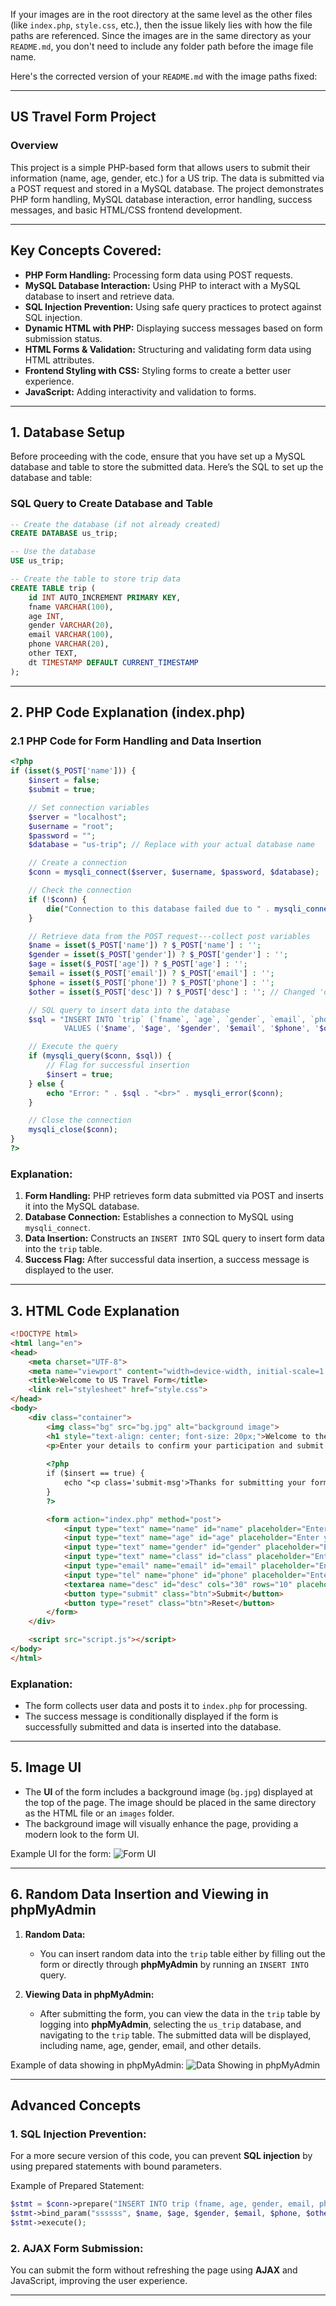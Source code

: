 If your images are in the root directory at the same level as the other files (like `index.php`, `style.css`, etc.), then the issue likely lies with how the file paths are referenced. Since the images are in the same directory as your `README.md`, you don't need to include any folder path before the image file name.

Here's the corrected version of your `README.md` with the image paths fixed:

---

## US Travel Form Project

### Overview

This project is a simple PHP-based form that allows users to submit their information (name, age, gender, etc.) for a US trip. The data is submitted via a POST request and stored in a MySQL database. The project demonstrates PHP form handling, MySQL database interaction, error handling, success messages, and basic HTML/CSS frontend development.

---

## Key Concepts Covered:
- **PHP Form Handling:** Processing form data using POST requests.
- **MySQL Database Interaction:** Using PHP to interact with a MySQL database to insert and retrieve data.
- **SQL Injection Prevention:** Using safe query practices to protect against SQL injection.
- **Dynamic HTML with PHP:** Displaying success messages based on form submission status.
- **HTML Forms & Validation:** Structuring and validating form data using HTML attributes.
- **Frontend Styling with CSS:** Styling forms to create a better user experience.
- **JavaScript:** Adding interactivity and validation to forms.

---

## 1. Database Setup

Before proceeding with the code, ensure that you have set up a MySQL database and table to store the submitted data. Here’s the SQL to set up the database and table:

### SQL Query to Create Database and Table

```sql
-- Create the database (if not already created)
CREATE DATABASE us_trip;

-- Use the database
USE us_trip;

-- Create the table to store trip data
CREATE TABLE trip (
    id INT AUTO_INCREMENT PRIMARY KEY,
    fname VARCHAR(100),
    age INT,
    gender VARCHAR(20),
    email VARCHAR(100),
    phone VARCHAR(20),
    other TEXT,
    dt TIMESTAMP DEFAULT CURRENT_TIMESTAMP
);
```

---

## 2. PHP Code Explanation (index.php)

### 2.1 PHP Code for Form Handling and Data Insertion

```php
<?php
if (isset($_POST['name'])) {
    $insert = false;
    $submit = true;

    // Set connection variables
    $server = "localhost";
    $username = "root";
    $password = "";
    $database = "us-trip"; // Replace with your actual database name

    // Create a connection
    $conn = mysqli_connect($server, $username, $password, $database);

    // Check the connection
    if (!$conn) {
        die("Connection to this database failed due to " . mysqli_connect_error());
    }

    // Retrieve data from the POST request---collect post variables
    $name = isset($_POST['name']) ? $_POST['name'] : '';
    $gender = isset($_POST['gender']) ? $_POST['gender'] : '';
    $age = isset($_POST['age']) ? $_POST['age'] : '';
    $email = isset($_POST['email']) ? $_POST['email'] : '';
    $phone = isset($_POST['phone']) ? $_POST['phone'] : '';
    $other = isset($_POST['desc']) ? $_POST['desc'] : ''; // Changed 'other' to 'desc' as per the form field

    // SQL query to insert data into the database
    $sql = "INSERT INTO `trip` (`fname`, `age`, `gender`, `email`, `phone`, `other`, `dt`) 
            VALUES ('$name', '$age', '$gender', '$email', '$phone', '$other', current_timestamp())";

    // Execute the query
    if (mysqli_query($conn, $sql)) {
        // Flag for successful insertion
        $insert = true;
    } else {
        echo "Error: " . $sql . "<br>" . mysqli_error($conn);
    }

    // Close the connection
    mysqli_close($conn);
}
?>
```

### Explanation:
1. **Form Handling:** PHP retrieves form data submitted via POST and inserts it into the MySQL database.
2. **Database Connection:** Establishes a connection to MySQL using `mysqli_connect`.
3. **Data Insertion:** Constructs an `INSERT INTO` SQL query to insert form data into the `trip` table.
4. **Success Flag:** After successful data insertion, a success message is displayed to the user.

---

## 3. HTML Code Explanation

```html
<!DOCTYPE html>
<html lang="en">
<head>
    <meta charset="UTF-8">
    <meta name="viewport" content="width=device-width, initial-scale=1.0">
    <title>Welcome to US Travel Form</title>
    <link rel="stylesheet" href="style.css">
</head>
<body>
    <div class="container">
        <img class="bg" src="bg.jpg" alt="background image">
        <h1 style="text-align: center; font-size: 20px;">Welcome to the US Travel Form</h1>
        <p>Enter your details to confirm your participation and submit this form.</p>
        
        <?php
        if ($insert == true) {
            echo "<p class='submit-msg'>Thanks for submitting your form for the US trip!</p>";
        }
        ?>

        <form action="index.php" method="post">
            <input type="text" name="name" id="name" placeholder="Enter your name" required>
            <input type="text" name="age" id="age" placeholder="Enter your age" required>
            <input type="text" name="gender" id="gender" placeholder="Enter your gender" required>
            <input type="text" name="class" id="class" placeholder="Enter your class" required>
            <input type="email" name="email" id="email" placeholder="Enter your email" required>
            <input type="tel" name="phone" id="phone" placeholder="Enter your phone number" required>
            <textarea name="desc" id="desc" cols="30" rows="10" placeholder="Enter any other information here"></textarea>
            <button type="submit" class="btn">Submit</button>
            <button type="reset" class="btn">Reset</button>
        </form>
    </div>

    <script src="script.js"></script>
</body>
</html>
```

### Explanation:
- The form collects user data and posts it to `index.php` for processing.
- The success message is conditionally displayed if the form is successfully submitted and data is inserted into the database.

---

## 5. Image UI

- The **UI** of the form includes a background image (`bg.jpg`) displayed at the top of the page. The image should be placed in the same directory as the HTML file or an `images` folder.
- The background image will visually enhance the page, providing a modern look to the form UI.

Example UI for the form:
![Form UI](form.PNG)

---

## 6. Random Data Insertion and Viewing in phpMyAdmin

1. **Random Data:**
   - You can insert random data into the `trip` table either by filling out the form or directly through **phpMyAdmin** by running an `INSERT INTO` query.

2. **Viewing Data in phpMyAdmin:**
   - After submitting the form, you can view the data in the `trip` table by logging into **phpMyAdmin**, selecting the `us_trip` database, and navigating to the `trip` table. The submitted data will be displayed, including name, age, gender, email, and other details.

Example of data showing in phpMyAdmin:
![Data Showing in phpMyAdmin](data.PNG)

---

## Advanced Concepts

### 1. SQL Injection Prevention:
For a more secure version of this code, you can prevent **SQL injection** by using prepared statements with bound parameters.

Example of Prepared Statement:
```php
$stmt = $conn->prepare("INSERT INTO trip (fname, age, gender, email, phone, other, dt) VALUES (?, ?, ?, ?, ?, ?, current_timestamp())");
$stmt->bind_param("ssssss", $name, $age, $gender, $email, $phone, $other);
$stmt->execute();
```

### 2. AJAX Form Submission:
You can submit the form without refreshing the page using **AJAX** and JavaScript, improving the user experience.

---

